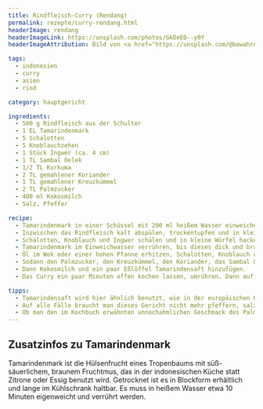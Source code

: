 ```yaml
---
title: Rindfleisch-Curry (Rendang)
permalink: rezepte/curry-rendang.html
headerImage: rendang
headerImageLink: https://unsplash.com/photos/GkDeED--y0Y
headerImageAttribution: Bild von <a href="https://unsplash.com/@bawahreserve?utm_source=unsplash&utm_medium=referral&utm_content=creditCopyText">Bawah Reserve</a> auf <a href="https://unsplash.com/s/photos/rendang?utm_source=unsplash&utm_medium=referral&utm_content=creditCopyText">Unsplash</a>

tags:
  - indonesien
  - curry
  - asien
  - rind

category: hauptgericht

ingredients:
  - 500 g Rindfleisch aus der Schulter
  - 1 EL Tamarindenmark
  - 5 Schalotten
  - 5 Knoblauchzehen
  - 1 Stück Ingwer (ca. 4 cm)
  - 1 TL Sambal Oelek
  - 1/2 TL Kurkuma
  - 2 TL gemahlener Koriander
  - 1 TL gemahlener Kreuzkümmel
  - 2 TL Palmzucker
  - 400 ml Kokosmilch
  - Salz, Pfeffer

recipe:
  - Tamarindenmark in einer Schüssel mit 200 ml heißem Wasser einweichen.
  - Inzwischen das Rindfleisch kalt abspülen, trockentupfen und in kleine Würfel schneiden.
  - Schalotten, Knoblauch und Ingwer schälen und in kleine Würfel hacken.
  - Tamarindenmark im Einweichwasser verrühren, bis dieses dick und braun wird, und durch ein Sieb streichen. den Saft auffangen.
  - Öl im Wok oder einer hohen Pfanne erhitzen, Schalotten, Knoblauch und Ingwer anbräunen. Das Fleisch darin portionsweise bei großer Hitze anbraten.
  - Sodann den Palmzucker, den Kreuzkümmel, den Koriander, das Sambal Oelek und das Kurkuma einrühren und ganz kurz mitbraten.
  - Dann Kokosmilch und ein paar Eßlöffel Tamarindensaft hinzufügen.
  - Das Curry ein paar Minuten offen kochen lassen, umrühren. Dann auf mittlere Hitze herunterschalten und zugedeckt 1 bis 1 1/2 Stunden schmoren lassen. Mit Salz abschmecken.

tipps:
  - Tamarindensaft wird hier ähnlich benutzt, wie in der europäischen Küche Essig. Die Verwendung ist hingegen gewöhnungsbedürftig. In Persien ißt man das Tamarindenmark sogar als Snack zwischendurch. Dies finde ich noch gewöhnungsdeürftiger.
  - Auf alle Fälle braucht man dieses Gericht nicht mehr pfeffern, salzen sollte man aber ordentlich. Auf die Kokosmilch sollte nicht verzichtet werden, man schmeckt sie im Hintergrund recht gut. Sie gibt dem Gericht einen leicht nussigen Geschmack.
  - Ob man den im Kochbuch erwähnten unnachahmlichen Geschmack des Palmzuckers vermissen würde, weiß ich nicht. Jedenfalls ist er anders als normaler Zucker, eher eine dicke Paste und deshalb eher durch Ahornsirup, als durch normalen (oder auch braunen) Zucker ersetzbar.
---
```


## Zusatzinfos zu Tamarindenmark

Tamarindenmark ist die Hülsenfrucht eines Tropenbaums mit süß-säuerlichem, braunem Fruchtmus, das in der indonesischen Küche statt Zitrone oder Essig benutzt wird. Getrocknet ist es in Blockform erhältlich und lange im Kühlschrank haltbar. Es muss in heißem Wasser etwa 10 Minuten eigenweicht und verrührt werden.
